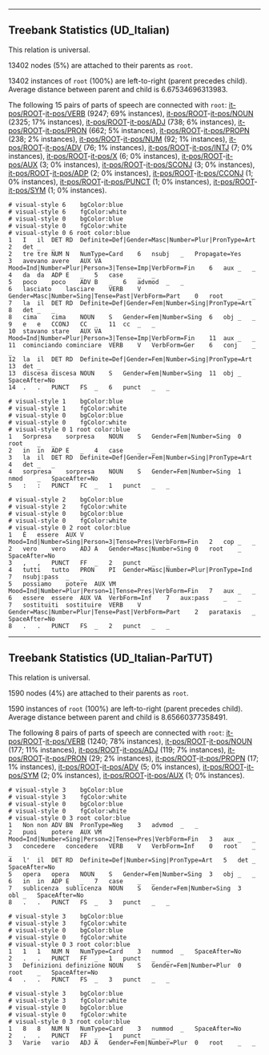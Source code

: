 

--------------------------------------------------------------------------------

## Treebank Statistics (UD_Italian)

This relation is universal.

13402 nodes (5%) are attached to their parents as `root`.

13402 instances of `root` (100%) are left-to-right (parent precedes child).
Average distance between parent and child is 6.67534696313983.

The following 15 pairs of parts of speech are connected with `root`: [it-pos/ROOT]()-[it-pos/VERB]() (9247; 69% instances), [it-pos/ROOT]()-[it-pos/NOUN]() (2325; 17% instances), [it-pos/ROOT]()-[it-pos/ADJ]() (738; 6% instances), [it-pos/ROOT]()-[it-pos/PRON]() (662; 5% instances), [it-pos/ROOT]()-[it-pos/PROPN]() (238; 2% instances), [it-pos/ROOT]()-[it-pos/NUM]() (92; 1% instances), [it-pos/ROOT]()-[it-pos/ADV]() (76; 1% instances), [it-pos/ROOT]()-[it-pos/INTJ]() (7; 0% instances), [it-pos/ROOT]()-[it-pos/X]() (6; 0% instances), [it-pos/ROOT]()-[it-pos/AUX]() (3; 0% instances), [it-pos/ROOT]()-[it-pos/SCONJ]() (3; 0% instances), [it-pos/ROOT]()-[it-pos/ADP]() (2; 0% instances), [it-pos/ROOT]()-[it-pos/CCONJ]() (1; 0% instances), [it-pos/ROOT]()-[it-pos/PUNCT]() (1; 0% instances), [it-pos/ROOT]()-[it-pos/SYM]() (1; 0% instances).


~~~ conllu
# visual-style 6	bgColor:blue
# visual-style 6	fgColor:white
# visual-style 0	bgColor:blue
# visual-style 0	fgColor:white
# visual-style 0 6 root	color:blue
1	I	il	DET	RD	Definite=Def|Gender=Masc|Number=Plur|PronType=Art	2	det	_	_
2	tre	tre	NUM	N	NumType=Card	6	nsubj	_	Propagate=Yes
3	avevano	avere	AUX	VA	Mood=Ind|Number=Plur|Person=3|Tense=Imp|VerbForm=Fin	6	aux	_	_
4	da	da	ADP	E	_	5	case	_	_
5	poco	poco	ADV	B	_	6	advmod	_	_
6	lasciato	lasciare	VERB	V	Gender=Masc|Number=Sing|Tense=Past|VerbForm=Part	0	root	_	_
7	la	il	DET	RD	Definite=Def|Gender=Fem|Number=Sing|PronType=Art	8	det	_	_
8	cima	cima	NOUN	S	Gender=Fem|Number=Sing	6	obj	_	_
9	e	e	CCONJ	CC	_	11	cc	_	_
10	stavano	stare	AUX	VA	Mood=Ind|Number=Plur|Person=3|Tense=Imp|VerbForm=Fin	11	aux	_	_
11	cominciando	cominciare	VERB	V	VerbForm=Ger	6	conj	_	_
12	la	il	DET	RD	Definite=Def|Gender=Fem|Number=Sing|PronType=Art	13	det	_	_
13	discesa	discesa	NOUN	S	Gender=Fem|Number=Sing	11	obj	_	SpaceAfter=No
14	.	.	PUNCT	FS	_	6	punct	_	_

~~~


~~~ conllu
# visual-style 1	bgColor:blue
# visual-style 1	fgColor:white
# visual-style 0	bgColor:blue
# visual-style 0	fgColor:white
# visual-style 0 1 root	color:blue
1	Sorpresa	sorpresa	NOUN	S	Gender=Fem|Number=Sing	0	root	_	_
2	in	in	ADP	E	_	4	case	_	_
3	la	il	DET	RD	Definite=Def|Gender=Fem|Number=Sing|PronType=Art	4	det	_	_
4	sorpresa	sorpresa	NOUN	S	Gender=Fem|Number=Sing	1	nmod	_	SpaceAfter=No
5	:	:	PUNCT	FC	_	1	punct	_	_

~~~


~~~ conllu
# visual-style 2	bgColor:blue
# visual-style 2	fgColor:white
# visual-style 0	bgColor:blue
# visual-style 0	fgColor:white
# visual-style 0 2 root	color:blue
1	È	essere	AUX	V	Mood=Ind|Number=Sing|Person=3|Tense=Pres|VerbForm=Fin	2	cop	_	_
2	vero	vero	ADJ	A	Gender=Masc|Number=Sing	0	root	_	SpaceAfter=No
3	,	,	PUNCT	FF	_	2	punct	_	_
4	tutti	tutto	PRON	PI	Gender=Masc|Number=Plur|PronType=Ind	7	nsubj:pass	_	_
5	possiamo	potere	AUX	VM	Mood=Ind|Number=Plur|Person=1|Tense=Pres|VerbForm=Fin	7	aux	_	_
6	essere	essere	AUX	VA	VerbForm=Inf	7	aux:pass	_	_
7	sostituiti	sostituire	VERB	V	Gender=Masc|Number=Plur|Tense=Past|VerbForm=Part	2	parataxis	_	SpaceAfter=No
8	.	.	PUNCT	FS	_	2	punct	_	_

~~~




--------------------------------------------------------------------------------

## Treebank Statistics (UD_Italian-ParTUT)

This relation is universal.

1590 nodes (4%) are attached to their parents as `root`.

1590 instances of `root` (100%) are left-to-right (parent precedes child).
Average distance between parent and child is 8.65660377358491.

The following 8 pairs of parts of speech are connected with `root`: [it-pos/ROOT]()-[it-pos/VERB]() (1240; 78% instances), [it-pos/ROOT]()-[it-pos/NOUN]() (177; 11% instances), [it-pos/ROOT]()-[it-pos/ADJ]() (119; 7% instances), [it-pos/ROOT]()-[it-pos/PRON]() (29; 2% instances), [it-pos/ROOT]()-[it-pos/PROPN]() (17; 1% instances), [it-pos/ROOT]()-[it-pos/ADV]() (5; 0% instances), [it-pos/ROOT]()-[it-pos/SYM]() (2; 0% instances), [it-pos/ROOT]()-[it-pos/AUX]() (1; 0% instances).


~~~ conllu
# visual-style 3	bgColor:blue
# visual-style 3	fgColor:white
# visual-style 0	bgColor:blue
# visual-style 0	fgColor:white
# visual-style 0 3 root	color:blue
1	Non	non	ADV	BN	PronType=Neg	3	advmod	_	_
2	puoi	potere	AUX	VM	Mood=Ind|Number=Sing|Person=2|Tense=Pres|VerbForm=Fin	3	aux	_	_
3	concedere	concedere	VERB	V	VerbForm=Inf	0	root	_	_
4	l'	il	DET	RD	Definite=Def|Number=Sing|PronType=Art	5	det	_	SpaceAfter=No
5	opera	opera	NOUN	S	Gender=Fem|Number=Sing	3	obj	_	_
6	in	in	ADP	E	_	7	case	_	_
7	sublicenza	sublicenza	NOUN	S	Gender=Fem|Number=Sing	3	obl	_	SpaceAfter=No
8	.	.	PUNCT	FS	_	3	punct	_	_

~~~


~~~ conllu
# visual-style 3	bgColor:blue
# visual-style 3	fgColor:white
# visual-style 0	bgColor:blue
# visual-style 0	fgColor:white
# visual-style 0 3 root	color:blue
1	1	1	NUM	N	NumType=Card	3	nummod	_	SpaceAfter=No
2	.	.	PUNCT	FF	_	1	punct	_	_
3	Definizioni	definizione	NOUN	S	Gender=Fem|Number=Plur	0	root	_	SpaceAfter=No
4	.	.	PUNCT	FS	_	3	punct	_	_

~~~


~~~ conllu
# visual-style 3	bgColor:blue
# visual-style 3	fgColor:white
# visual-style 0	bgColor:blue
# visual-style 0	fgColor:white
# visual-style 0 3 root	color:blue
1	8	8	NUM	N	NumType=Card	3	nummod	_	SpaceAfter=No
2	.	.	PUNCT	FF	_	1	punct	_	_
3	Varie	vario	ADJ	A	Gender=Fem|Number=Plur	0	root	_	_

~~~



